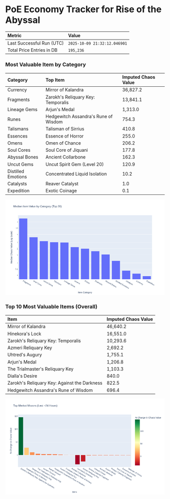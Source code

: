 # PoE Economy Tracker for Rise of the Abyssal

<!-- START_MAINTENANCE -->
| Metric | Value |
|:---|:---|
| Last Successful Run (UTC) | `2025-10-09 21:32:12.046901` |
| Total Price Entries in DB | `195,236` |

<!-- END_MAINTENANCE -->

<!-- START_DATAFRAME_DEBUG -->
<!-- END_DATAFRAME_DEBUG -->

<!-- START_CATEGORY_ANALYSIS -->
### Most Valuable Item by Category
| Category | Top Item | Imputed Chaos Value |
| :--- | :--- | :--- |
| Currency | Mirror of Kalandra | 36,827.2 |
| Fragments | Zarokh's Reliquary Key: Temporalis | 13,841.1 |
| Lineage Gems | Arjun's Medal | 1,313.0 |
| Runes | Hedgewitch Assandra's Rune of Wisdom | 754.3 |
| Talismans | Talisman of Sirrius | 410.8 |
| Essences | Essence of Horror | 255.0 |
| Omens | Omen of Chance | 206.2 |
| Soul Cores | Soul Core of Jiquani | 177.8 |
| Abyssal Bones | Ancient Collarbone | 162.3 |
| Uncut Gems | Uncut Spirit Gem (Level 20) | 120.9 |
| Distilled Emotions | Concentrated Liquid Isolation | 10.2 |
| Catalysts | Reaver Catalyst | 1.0 |
| Expedition | Exotic Coinage | 0.1 |


![Category Analysis Chart](charts/category_analysis.png)
<!-- END_ANALYSIS -->

<!-- START_ANALYSIS -->
### Top 10 Most Valuable Items (Overall)
| Item | Imputed Chaos Value |
| :--- | :--- |
| Mirror of Kalandra | 46,640.2 |
| Hinekora's Lock | 16,551.0 |
| Zarokh's Reliquary Key: Temporalis | 10,293.6 |
| Azmeri Reliquary Key | 2,692.2 |
| Uhtred's Augury | 1,755.1 |
| Arjun's Medal | 1,206.8 |
| The Trialmaster's Reliquary Key | 1,103.3 |
| Dialla's Desire | 840.0 |
| Zarokh's Reliquary Key: Against the Darkness | 822.5 |
| Hedgewitch Assandra's Rune of Wisdom | 696.4 |


![Market Movers Chart](charts/market_movers.png)
<!-- END_ANALYSIS -->
